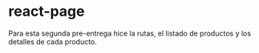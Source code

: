 # react-page

Para esta segunda pre-entrega hice la rutas, el listado de productos y los detalles de cada producto.
